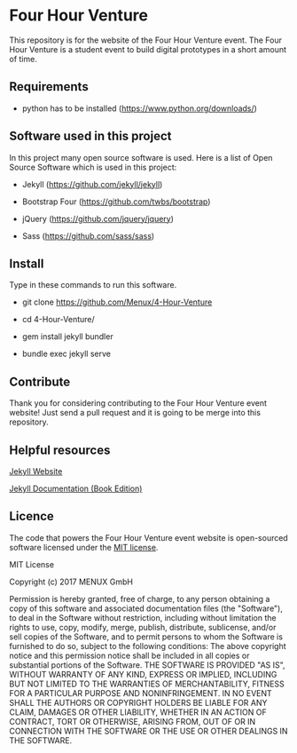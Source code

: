 # Four Hour Venture

This repository is for the website of the Four Hour Venture event. The Four Hour Venture is a student event to build digital prototypes in a short amount of time.

## Requirements

* python has to be installed (https://www.python.org/downloads/)

## Software used in this project

In this project many open source software is used. Here is a list of Open Source Software which is used in this project:

* Jekyll (https://github.com/jekyll/jekyll)

* Bootstrap Four (https://github.com/twbs/bootstrap)

* jQuery (https://github.com/jquery/jquery)

* Sass (https://github.com/sass/sass)


## Install

Type in these commands to run this software.

* git clone https://github.com/Menux/4-Hour-Venture

* cd 4-Hour-Venture/

* gem install jekyll bundler

* bundle exec jekyll serve

## Contribute

Thank you for considering contributing to the Four Hour Venture event website! Just send a pull request and it is going to be merge into this repository.


## Helpful resources
[Jekyll Website](https://jekyllrb.com/)

[Jekyll Documentation (Book Edition)](http://hydepress.github.io/jekyll)


## Licence

The code that powers the Four Hour Venture event website is open-sourced software licensed under the [MIT license](http://opensource.org/licenses/MIT).

MIT License

Copyright (c) 2017 MENUX GmbH

Permission is hereby granted, free of charge, to any person obtaining a copy of this software and associated documentation files (the "Software"), to deal in the Software without restriction, including without limitation the rights
to use, copy, modify, merge, publish, distribute, sublicense, and/or sell copies of the Software, and to permit persons to whom the Software is furnished to do so, subject to the following conditions: The above copyright notice and this permission notice shall be included in all copies or substantial portions of the Software. THE SOFTWARE IS PROVIDED "AS IS", WITHOUT WARRANTY OF ANY KIND, EXPRESS OR IMPLIED, INCLUDING BUT NOT LIMITED TO THE WARRANTIES OF MERCHANTABILITY, FITNESS FOR A PARTICULAR PURPOSE AND NONINFRINGEMENT. IN NO EVENT SHALL THE AUTHORS OR COPYRIGHT HOLDERS BE LIABLE FOR ANY CLAIM, DAMAGES OR OTHER LIABILITY, WHETHER IN AN ACTION OF CONTRACT, TORT OR OTHERWISE, ARISING FROM, OUT OF OR IN CONNECTION WITH THE SOFTWARE OR THE USE OR OTHER DEALINGS IN THE SOFTWARE.
